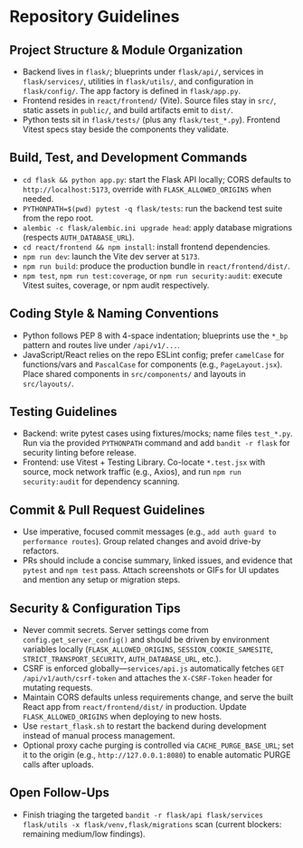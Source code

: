 # Repository Guidelines

## Project Structure & Module Organization
- Backend lives in `flask/`; blueprints under `flask/api/`, services in `flask/services/`, utilities in `flask/utils/`, and configuration in `flask/config/`. The app factory is defined in `flask/app.py`.
- Frontend resides in `react/frontend/` (Vite). Source files stay in `src/`, static assets in `public/`, and build artifacts emit to `dist/`.
- Python tests sit in `flask/tests/` (plus any `flask/test_*.py`). Frontend Vitest specs stay beside the components they validate.

## Build, Test, and Development Commands
- `cd flask && python app.py`: start the Flask API locally; CORS defaults to `http://localhost:5173`, override with `FLASK_ALLOWED_ORIGINS` when needed.
- `PYTHONPATH=$(pwd) pytest -q flask/tests`: run the backend test suite from the repo root.
- `alembic -c flask/alembic.ini upgrade head`: apply database migrations (respects `AUTH_DATABASE_URL`).
- `cd react/frontend && npm install`: install frontend dependencies.
- `npm run dev`: launch the Vite dev server at `5173`.
- `npm run build`: produce the production bundle in `react/frontend/dist/`.
- `npm test`, `npm run test:coverage`, or `npm run security:audit`: execute Vitest suites, coverage, or npm audit respectively.

## Coding Style & Naming Conventions
- Python follows PEP 8 with 4-space indentation; blueprints use the `*_bp` pattern and routes live under `/api/v1/...`.
- JavaScript/React relies on the repo ESLint config; prefer `camelCase` for functions/vars and `PascalCase` for components (e.g., `PageLayout.jsx`). Place shared components in `src/components/` and layouts in `src/layouts/`.

## Testing Guidelines
- Backend: write pytest cases using fixtures/mocks; name files `test_*.py`. Run via the provided `PYTHONPATH` command and add `bandit -r flask` for security linting before release.
- Frontend: use Vitest + Testing Library. Co-locate `*.test.jsx` with source, mock network traffic (e.g., Axios), and run `npm run security:audit` for dependency scanning.

## Commit & Pull Request Guidelines
- Use imperative, focused commit messages (e.g., `add auth guard to performance routes`). Group related changes and avoid drive-by refactors.
- PRs should include a concise summary, linked issues, and evidence that `pytest` and `npm test` pass. Attach screenshots or GIFs for UI updates and mention any setup or migration steps.

## Security & Configuration Tips
- Never commit secrets. Server settings come from `config.get_server_config()` and should be driven by environment variables locally (`FLASK_ALLOWED_ORIGINS`, `SESSION_COOKIE_SAMESITE`, `STRICT_TRANSPORT_SECURITY`, `AUTH_DATABASE_URL`, etc.).
- CSRF is enforced globally—`services/api.js` automatically fetches `GET /api/v1/auth/csrf-token` and attaches the `X-CSRF-Token` header for mutating requests.
- Maintain CORS defaults unless requirements change, and serve the built React app from `react/frontend/dist/` in production. Update `FLASK_ALLOWED_ORIGINS` when deploying to new hosts.
- Use `restart_flask.sh` to restart the backend during development instead of manual process management.
- Optional proxy cache purging is controlled via `CACHE_PURGE_BASE_URL`; set it to the origin (e.g., `http://127.0.0.1:8080`) to enable automatic PURGE calls after uploads.

## Open Follow-Ups
- Finish triaging the targeted `bandit -r flask/api flask/services flask/utils -x flask/venv,flask/migrations` scan (current blockers: remaining medium/low findings).
